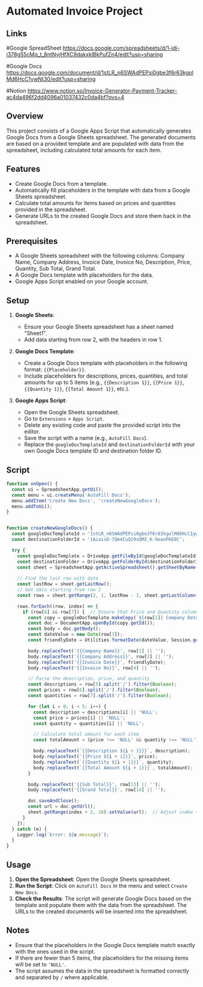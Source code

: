 # Automated Invoice Project
## Links
#Google SpreadSheet
https://docs.google.com/spreadsheets/d/1-idj-i378g55cMq_t_8ntNyjHfXC9dakxklBkPufZn4/edit?usp=sharing

#Google Docs
https://docs.google.com/document/d/1stLR_n6SWAdPEPsi0gbe3f6r63kgolMd6HcC1ywNt30/edit?usp=sharing

#Notion
https://www.notion.so/Invoice-Generator-Payment-Tracker-ac4da496f2dd4096a01037432c0da4bf?pvs=4

## Overview

This project consists of a Google Apps Script that automatically generates Google Docs from a Google Sheets spreadsheet. The generated documents are based on a provided template and are populated with data from the spreadsheet, including calculated total amounts for each item.

## Features

- Create Google Docs from a template.
- Automatically fill placeholders in the template with data from a Google Sheets spreadsheet.
- Calculate total amounts for items based on prices and quantities provided in the spreadsheet.
- Generate URLs to the created Google Docs and store them back in the spreadsheet.

## Prerequisites

- A Google Sheets spreadsheet with the following columns: Company Name, Company Address, Invoice Date, Invoice No, Description, Price, Quantity, Sub Total, Grand Total.
- A Google Docs template with placeholders for the data.
- Google Apps Script enabled on your Google account.

## Setup

1. **Google Sheets**:
   - Ensure your Google Sheets spreadsheet has a sheet named "Sheet1".
   - Add data starting from row 2, with the headers in row 1.

2. **Google Docs Template**:
   - Create a Google Docs template with placeholders in the following format: `{{Placeholder}}`.
   - Include placeholders for descriptions, prices, quantities, and total amounts for up to 5 items (e.g., `{{Description 1}}`, `{{Price 1}}`, `{{Quantity 1}}`, `{{Total Amount 1}}`, etc.).
   
3. **Google Apps Script**:
   - Open the Google Sheets spreadsheet.
   - Go to `Extensions` > `Apps Script`.
   - Delete any existing code and paste the provided script into the editor.
   - Save the script with a name (e.g., `AutoFill Docs`).
   - Replace the `googleDocTemplateId` and `destinationFolderId` with your own Google Docs template ID and destination folder ID.

## Script

```javascript
function onOpen() {
  const ui = SpreadsheetApp.getUi();
  const menu = ui.createMenu('AutoFill Docs');
  menu.addItem('Create New Docs', 'createNewGoogleDocs');
  menu.addToUi();
}


function createNewGoogleDocs() {
  const googleDocTemplateId = '1stLR_n6SWAdPEPsi0gbe3f6r63kgolMd6HcC1ywNt30';
  const destinationFolderId = '1AiaisD-7Qm4CuQ29sQMI_K-9oaoP6E8C';

  try {
    const googleDocTemplate = DriveApp.getFileById(googleDocTemplateId);
    const destinationFolder = DriveApp.getFolderById(destinationFolderId);
    const sheet = SpreadsheetApp.getActiveSpreadsheet().getSheetByName('Output Sheet');
    
    // Find the last row with data
    const lastRow = sheet.getLastRow();
    // Get data starting from row 2
    const rows = sheet.getRange(2, 1, lastRow - 1, sheet.getLastColumn()).getValues();

    rows.forEach((row, index) => {
      if (row[6] && row[7]) {  // Ensure that Price and Quantity columns have data
        const copy = googleDocTemplate.makeCopy(`${row[1]} Company Details`, destinationFolder);
        const doc = DocumentApp.openById(copy.getId());
        const body = doc.getBody();
        const dateValue = new Date(row[3]);
        const friendlyDate = Utilities.formatDate(dateValue, Session.getScriptTimeZone(), "dd/MM/yyyy");

        body.replaceText('{{Company Name}}', row[1] || '');
        body.replaceText('{{Company Address}}', row[2] || '');
        body.replaceText('{{Invoice Date}}', friendlyDate);
        body.replaceText('{{Invoice No}}', row[4] || '');

        // Parse the description, price, and quantity
        const descriptions = row[5].split('/').filter(Boolean);
        const prices = row[6].split('/').filter(Boolean);
        const quantities = row[7].split('/').filter(Boolean);

        for (let i = 0; i < 5; i++) {
          const description = descriptions[i] || 'NULL';
          const price = prices[i] || 'NULL';
          const quantity = quantities[i] || 'NULL';

          // Calculate total amount for each item
          const totalAmount = (price !== 'NULL' && quantity !== 'NULL') ? (parseFloat(price) * parseFloat(quantity)).toFixed(2) : 'NULL';

          body.replaceText(`{{Description ${i + 1}}}`, description);
          body.replaceText(`{{Price ${i + 1}}}`, price);
          body.replaceText(`{{Quantity ${i + 1}}}`, quantity);
          body.replaceText(`{{Total Amount ${i + 1}}}`, totalAmount);
        }

        body.replaceText('{{Sub Total}}', row[13] || '');
        body.replaceText('{{Grand Total}}', row[14] || '');

        doc.saveAndClose();
        const url = doc.getUrl();
        sheet.getRange(index + 2, 16).setValue(url);  // Adjust index + 2 to match row number
      }
    });
  } catch (e) {
    Logger.log(`Error: ${e.message}`);
  }
}

```

## Usage

1. **Open the Spreadsheet**: Open the Google Sheets spreadsheet.
2. **Run the Script**: Click on `AutoFill Docs` in the menu and select `Create New Docs`.
3. **Check the Results**: The script will generate Google Docs based on the template and populate them with the data from the spreadsheet. The URLs to the created documents will be inserted into the spreadsheet.

## Notes

- Ensure that the placeholders in the Google Docs template match exactly with the ones used in the script.
- If there are fewer than 5 items, the placeholders for the missing items will be set to `'NULL'`.
- The script assumes the data in the spreadsheet is formatted correctly and separated by `/` where applicable.

